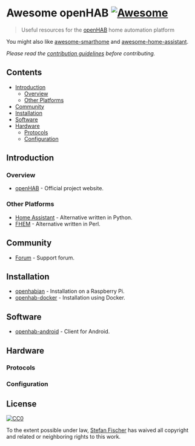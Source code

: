 # Awesome openHAB [![Awesome](https://awesome.re/badge.svg)](https://awesome.re)

> Useful resources for the [openHAB](https://www.openhab.org/) home automation platform

You might also like [awesome-smarthome](https://github.com/pfalcon/awesome-smarthome) and [awesome-home-assistant](https://github.com/frenck/awesome-home-assistant).

*Please read the [contribution guidelines](contributing.md) before contributing.*

## Contents

<!-- START doctoc generated TOC please keep comment here to allow auto update -->
<!-- DON'T EDIT THIS SECTION, INSTEAD RE-RUN doctoc TO UPDATE -->


- [Introduction](#introduction)
  - [Overview](#overview)
  - [Other Platforms](#other-platforms)
- [Community](#community)
- [Installation](#installation)
- [Software](#software)
- [Hardware](#hardware)
  - [Protocols](#protocols)
  - [Configuration](#configuration)

<!-- END doctoc generated TOC please keep comment here to allow auto update -->

## Introduction

### Overview

- [openHAB](https://www.openhab.org/) - Official project website.

### Other Platforms

- [Home Assistant](https://www.home-assistant.io/) - Alternative written in Python.
- [FHEM](http://fhem.de/fhem.html) - Alternative written in Perl.

## Community

- [Forum](https://community.openhab.org/) - Support forum.

## Installation

- [openhabian](https://github.com/openhab/openhabian) - Installation on a Raspberry Pi.
- [openhab-docker](https://github.com/openhab/openhab-docker) - Installation using Docker.

## Software

- [openhab-android](https://github.com/openhab/openhab-android) - Client for Android.

## Hardware

### Protocols

### Configuration

## License

[![CC0](http://mirrors.creativecommons.org/presskit/buttons/88x31/svg/cc-zero.svg)](https://creativecommons.org/publicdomain/zero/1.0/)

To the extent possible under law, [Stefan Fischer](https://github.com/sfischer13) has waived all copyright and related or neighboring rights to this work.
